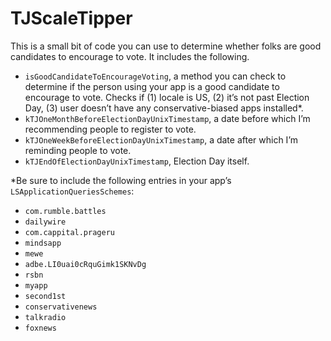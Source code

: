 # TJScaleTipper

This is a small bit of code you can use to determine whether folks are good candidates to encourage to vote. It includes the following.

- `isGoodCandidateToEncourageVoting`, a method you can check to determine if the person using your app is a good candidate to encourage to vote. Checks if (1) locale is US, (2) it’s not past Election Day, (3) user doesn’t have any conservative-biased apps installed*.
- `kTJOneMonthBeforeElectionDayUnixTimestamp`, a date before which I’m recommending people to register to vote.
- `kTJOneWeekBeforeElectionDayUnixTimestamp`, a date after which I’m reminding people to vote.
- `kTJEndOfElectionDayUnixTimestamp`, Election Day itself.



*Be sure to include the following entries in your app’s `LSApplicationQueriesSchemes`:
- `com.rumble.battles`
- `dailywire`
- `com.cappital.prageru`
- `mindsapp`
- `mewe`
- `adbe.LI0uai0cRquGimk1SKNvDg`
- `rsbn`
- `myapp`
- `second1st`
- `conservativenews`
- `talkradio`
- `foxnews`
